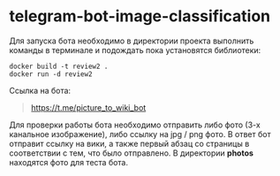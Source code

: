 # telegram-bot-image-classification

Для запуска бота необходимо в директории проекта выполнить команды в терминале и подождать пока установятся библиотеки:
```
docker build -t review2 .  
docker run -d review2
```

Ссылка на бота:
> https://t.me/picture_to_wiki_bot

Для проверки работы бота необходимо отправить либо фото (3-х канальное изображение), либо ссылку на jpg / png фото. В ответ бот отправит ссылку на вики, а также первый абзац со страницы в соответствии с тем, что было отправлено.
В директории **photos** находятся фото для теста бота.